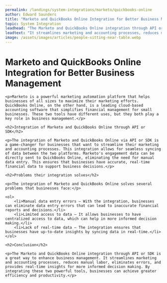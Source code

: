 ```yaml
---
permalink: /landings/system-integrations/marketo/quickbooks-online
author: Edward Saunders
title: "Marketo and QuickBooks Online Integration for Better Business Management"
topic: System Integration
leadhead: "The Marketo and QuickBooks Online integration through API or SDK is a great way to enhance business management"
leadtext: "It streamlines marketing and accounting processes, reduces manual labor, eliminates errors, and provides real-time insights for more informed decision making. By integrating these two powerful tools, businesses can achieve greater efficiency and productivity."
image: /assets/images/articles/people-sitting-near-table.webp
---
```

<div class="arttext">	<h1>Marketo and QuickBooks Online Integration for Better Business Management</h1>

	<p>Marketo is a powerful marketing automation platform that helps businesses of all sizes to maximize their marketing efforts. QuickBooks Online, on the other hand, is a leading cloud-based accounting software that simplifies financial management for small businesses. These two tools have different uses, but they both play a key role in business management.</p>

	<h2>Integration of Marketo and QuickBooks Online through API or SDK</h2>

	<p>The integration of Marketo and QuickBooks Online via API or SDK is a game-changer for businesses that want to streamline their marketing and accounting processes. This integration allows for seamless syncing of data between the two platforms. Marketo's engagement data can be directly sent to QuickBooks Online, eliminating the need for manual data entry. This ensures that businesses have accurate, real-time financial data to support business decisions.</p>

	<h2>Problems their integration solves</h2>

	<p>The integration of Marketo and QuickBooks Online solves several problems that businesses face:</p>

	<ol>
		<li>Manual data entry errors – With the integration, businesses can eliminate data entry errors that can lead to inaccurate financial reports and decisions.</li>
		<li>Limited access to data – It allows businesses to have centralized access to data, which can help in more informed decision making.</li>
		<li>Lack of real-time data – The integration ensures that businesses have up-to-date insights by syncing data in real-time.</li>
	</ol>

	<h2>Conclusion</h2>

	<p>The Marketo and QuickBooks Online integration through API or SDK is a great way to enhance business management. It streamlines marketing and accounting processes, reduces manual labor, eliminates errors, and provides real-time insights for more informed decision making. By integrating these two powerful tools, businesses can achieve greater efficiency and productivity.</p>
</div>